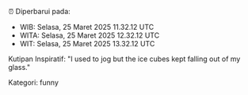 ⏰ Diperbarui pada:
- WIB: Selasa, 25 Maret 2025 11.32.12 UTC
- WITA: Selasa, 25 Maret 2025 12.32.12 UTC
- WIT: Selasa, 25 Maret 2025 13.32.12 UTC

Kutipan Inspiratif:
"I used to jog but the ice cubes kept falling out of my glass."


Kategori: funny

